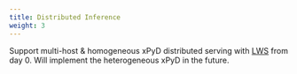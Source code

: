 ```yaml
---
title: Distributed Inference
weight: 3
---
```


Support multi-host & homogeneous xPyD distributed serving with [LWS](https://github.com/kubernetes-sigs/lws) from day 0. Will implement the heterogeneous xPyD in the future.